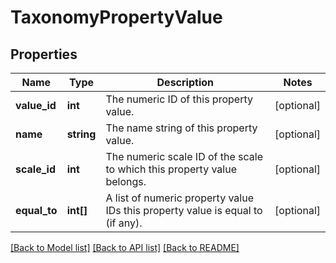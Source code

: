 # TaxonomyPropertyValue

## Properties
Name | Type | Description | Notes
------------ | ------------- | ------------- | -------------
**value_id** | **int** | The numeric ID of this property value. | [optional] 
**name** | **string** | The name string of this property value. | [optional] 
**scale_id** | **int** | The numeric scale ID of the scale to which this property value belongs. | [optional] 
**equal_to** | **int[]** | A list of numeric property value IDs this property value is equal to (if any). | [optional] 

[[Back to Model list]](../../README.md#documentation-for-models) [[Back to API list]](../../README.md#documentation-for-api-endpoints) [[Back to README]](../../README.md)

